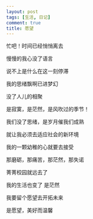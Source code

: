 ```yaml
---
layout: post
tags: [生活, 日记]
comment: true
title: 愿望
---
```


忙吧！时间已经悄悄离去

慢慢的我心没了语言

说不上是什么在这一刻停滞

我的思绪飘啊已进梦幻

没了人儿的相聚

是寂寞，是茫然，是风吹过的季节！

我们没了思绪，是岁月催我们成熟

就让我必须去适应社会的新环境

我的一颗幼稚的心就要去接受

那磨砺，那痛苦，那茫然，那失诺

菁菁校园就远去了

我的生活也变了 是茫然

我要留个愿望去开拓未来

是愿望，美好而温馨

